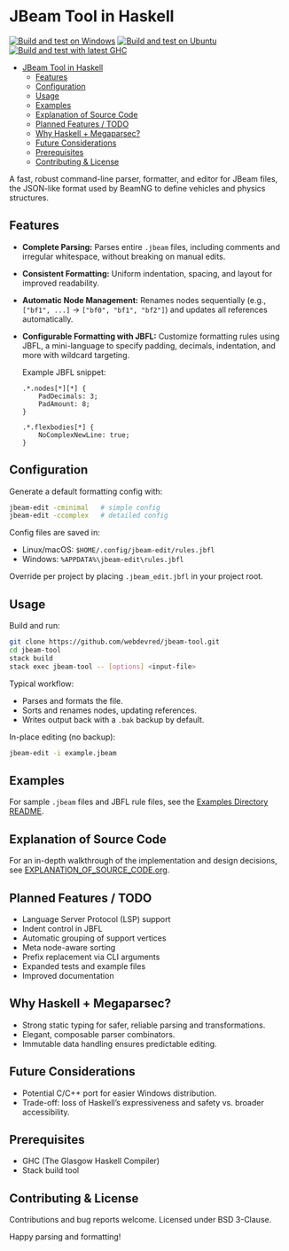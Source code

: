 # JBeam Tool in Haskell

[![Build and test on Windows](https://github.com/webdevred/jbeam_edit/actions/workflows/build-and-test-windows.yaml/badge.svg?branch=master)](https://github.com/webdevred/jbeam_edit/actions/workflows/build-and-test-windows.yaml)
[![Build and test on Ubuntu](https://github.com/webdevred/jbeam_edit/actions/workflows/build-and-test-ubuntu.yaml/badge.svg?branch=master)](https://github.com/webdevred/jbeam_edit/actions/workflows/build-and-test-ubuntu.yaml)
[![Build and test with latest GHC](https://github.com/webdevred/jbeam_edit/actions/workflows/future-proofing.yaml/badge.svg?branch=master)](https://github.com/webdevred/jbeam_edit/actions/workflows/future-proofing.yaml)

<!--toc:start-->
- [JBeam Tool in Haskell](#jbeam-tool-in-haskell)
  - [Features](#features)
  - [Configuration](#configuration)
  - [Usage](#usage)
  - [Examples](#examples)
  - [Explanation of Source Code](#explanation-of-source-code)
  - [Planned Features / TODO](#planned-features-todo)
  - [Why Haskell + Megaparsec?](#why-haskell-megaparsec)
  - [Future Considerations](#future-considerations)
  - [Prerequisites](#prerequisites)
  - [Contributing & License](#contributing-license)
<!--toc:end-->

A fast, robust command-line parser, formatter, and editor for JBeam files, the JSON-like format used by BeamNG to define vehicles and physics structures.

## Features

- **Complete Parsing:**
  Parses entire `.jbeam` files, including comments and irregular whitespace, without breaking on manual edits.

- **Consistent Formatting:**
  Uniform indentation, spacing, and layout for improved readability.

- **Automatic Node Management:**
  Renames nodes sequentially (e.g., `["bf1", ...]` → `["bf0", "bf1", "bf2"]`) and updates all references automatically.

- **Configurable Formatting with JBFL:**
  Customize formatting rules using JBFL, a mini-language to specify padding, decimals, indentation, and more with wildcard targeting.

  Example JBFL snippet:

  ```jbfl
  .*.nodes[*][*] {
      PadDecimals: 3;
      PadAmount: 8;
  }

  .*.flexbodies[*] {
      NoComplexNewLine: true;
  }
  ```

## Configuration

Generate a default formatting config with:

```bash
jbeam-edit -cminimal   # simple config
jbeam-edit -ccomplex   # detailed config
```

Config files are saved in:

- Linux/macOS: `$HOME/.config/jbeam-edit/rules.jbfl`
- Windows: `%APPDATA%\jbeam-edit\rules.jbfl`

Override per project by placing `.jbeam_edit.jbfl` in your project root.

## Usage

Build and run:

```bash
git clone https://github.com/webdevred/jbeam-tool.git
cd jbeam-tool
stack build
stack exec jbeam-tool -- [options] <input-file>
```

Typical workflow:

- Parses and formats the file.
- Sorts and renames nodes, updating references.
- Writes output back with a `.bak` backup by default.

In-place editing (no backup):

```bash
jbeam-edit -i example.jbeam
```

## Examples

For sample `.jbeam` files and JBFL rule files, see the [Examples Directory README](examples/README.org).

## Explanation of Source Code

For an in-depth walkthrough of the implementation and design decisions, see [EXPLANATION_OF_SOURCE_CODE.org](EXPLANATION_OF_SOURCE_CODE.org).

## Planned Features / TODO

- Language Server Protocol (LSP) support
- Indent control in JBFL
- Automatic grouping of support vertices
- Meta node-aware sorting
- Prefix replacement via CLI arguments
- Expanded tests and example files
- Improved documentation

## Why Haskell + Megaparsec?

- Strong static typing for safer, reliable parsing and transformations.
- Elegant, composable parser combinators.
- Immutable data handling ensures predictable editing.

## Future Considerations

- Potential C/C++ port for easier Windows distribution.
- Trade-off: loss of Haskell’s expressiveness and safety vs. broader accessibility.

## Prerequisites

- GHC (The Glasgow Haskell Compiler)
- Stack build tool

## Contributing & License

Contributions and bug reports welcome. Licensed under BSD 3-Clause.

Happy parsing and formatting!

